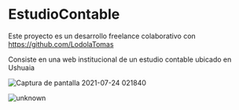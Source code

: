 # EstudioContable

Este proyecto es un desarrollo freelance colaborativo con https://github.com/LodolaTomas

Consiste en una web institucional de un estudio contable ubicado en Ushuaia

![Captura de pantalla 2021-07-24 021840](https://user-images.githubusercontent.com/44885834/126858262-d6383ea7-1297-452b-8132-28552eefb49a.png)



![unknown](https://user-images.githubusercontent.com/44885834/135352900-d6928ea3-f0fe-43b1-9ffe-049a2044ce62.png)
